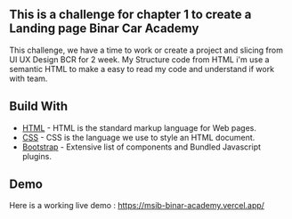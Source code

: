 ## This is a challenge for chapter 1 to create a Landing page Binar Car Academy 
This challenge, we have a time to work or create a project and slicing from UI UX Design BCR for 2 week.
My Structure code from HTML i'm use a semantic HTML to make a easy to read my code and understand if work with team.

## Build With
- [HTML](https://www.w3schools.com/html/default.asp) - HTML is the standard markup language for Web pages.
- [CSS](https://www.w3schools.com/css/default.asp) - CSS is the language we use to style an HTML document.
- [Bootstrap](http://getbootstrap.com/) - Extensive list of components and Bundled Javascript plugins.

## Demo
Here is a working live demo : https://msib-binar-academy.vercel.app/
